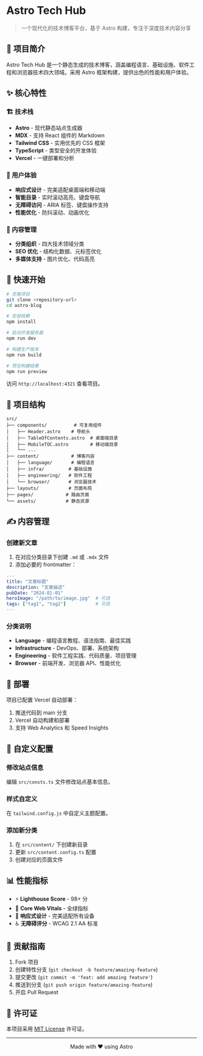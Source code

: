 # Astro Tech Hub

> 一个现代化的技术博客平台，基于 Astro 构建，专注于深度技术内容分享

## 🚀 项目简介

Astro Tech Hub 是一个静态生成的技术博客，涵盖编程语言、基础设施、软件工程和浏览器技术四大领域。采用 Astro 框架构建，提供出色的性能和用户体验。

## ✨ 核心特性

### 🏗️ 技术栈
- **Astro** - 现代静态站点生成器
- **MDX** - 支持 React 组件的 Markdown
- **Tailwind CSS** - 实用优先的 CSS 框架
- **TypeScript** - 类型安全的开发体验
- **Vercel** - 一键部署和分析

### 📱 用户体验
- **响应式设计** - 完美适配桌面端和移动端
- **智能目录** - 实时滚动高亮、键盘导航
- **无障碍访问** - ARIA 标签、键盘操作支持
- **性能优化** - 防抖滚动、动画优化

### 🎯 内容管理
- **分类组织** - 四大技术领域分类
- **SEO 优化** - 结构化数据、元标签优化
- **多媒体支持** - 图片优化、代码高亮

## 🏁 快速开始

```bash
# 克隆项目
git clone <repository-url>
cd astro-blog

# 安装依赖
npm install

# 启动开发服务器
npm run dev

# 构建生产版本
npm run build

# 预览构建结果
npm run preview
```

访问 `http://localhost:4321` 查看项目。

## 📁 项目结构

```
src/
├── components/          # 可复用组件
│   ├── Header.astro    # 导航头
│   ├── TableOfContents.astro  # 桌面端目录
│   ├── MobileTOC.astro        # 移动端目录
│   └── ...
├── content/            # 博客内容
│   ├── language/       # 编程语言
│   ├── infra/         # 基础设施
│   ├── engineering/   # 软件工程
│   └── browser/       # 浏览器技术
├── layouts/           # 页面布局
├── pages/            # 路由页面
└── assets/           # 静态资源
```

## ✍️ 内容管理

### 创建新文章

1. 在对应分类目录下创建 `.md` 或 `.mdx` 文件
2. 添加必要的 frontmatter：

```yaml
---
title: "文章标题"
description: "文章描述"
pubDate: "2024-01-01"
heroImage: "/path/to/image.jpg"  # 可选
tags: ["tag1", "tag2"]           # 可选
---
```

### 分类说明

- **Language** - 编程语言教程、语法指南、最佳实践
- **Infrastructure** - DevOps、部署、系统架构
- **Engineering** - 软件工程实践、代码质量、项目管理
- **Browser** - 前端开发、浏览器 API、性能优化

## 🚀 部署

项目已配置 Vercel 自动部署：

1. 推送代码到 main 分支
2. Vercel 自动构建和部署
3. 支持 Web Analytics 和 Speed Insights

## 🎨 自定义配置

### 修改站点信息
编辑 `src/consts.ts` 文件修改站点基本信息。

### 样式自定义
在 `tailwind.config.js` 中自定义主题配置。

### 添加新分类
1. 在 `src/content/` 下创建新目录
2. 更新 `src/content.config.ts` 配置
3. 创建对应的页面文件

## 📊 性能指标

- ⚡ **Lighthouse Score** - 98+ 分
- 🎯 **Core Web Vitals** - 全绿指标
- 📱 **响应式设计** - 完美适配所有设备
- ♿ **无障碍评分** - WCAG 2.1 AA 标准

## 🤝 贡献指南

1. Fork 项目
2. 创建特性分支 (`git checkout -b feature/amazing-feature`)
3. 提交更改 (`git commit -m 'feat: add amazing feature'`)
4. 推送到分支 (`git push origin feature/amazing-feature`)
5. 开启 Pull Request

## 📄 许可证

本项目采用 [MIT License](LICENSE) 许可证。

---

<div align="center">
  Made with ❤️ using Astro
</div>
